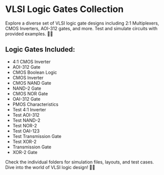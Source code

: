 <h1>VLSI Logic Gates Collection</h1>
<p>
  Explore a diverse set of VLSI logic gate designs including 2:1 Multiplexers,
  CMOS Inverters, AOI-312 gates, and more. Test and simulate circuits with
  provided examples. 🧠🔗
</p>
<h2>Logic Gates Included:</h2>
<ul>
  <li>4:1 CMOS Inverter</li>
  <li>AOI-312 Gate</li>
  <li>CMOS Boolean Logic</li>
  <li>CMOS Inverter</li>
  <li>CMOS NAND Gate</li>
  <li>NAND-2 Gate</li>
  <li>CMOS NOR Gate</li>
  <li>OAI-312 Gate</li>
  <li>PMOS Characteristics</li>
  <li>Test 4:1 Inverter</li>
  <li>Test AOI-312</li>
  <li>Test NAND-2</li>
  <li>Test NOR-2</li>
  <li>Test OAI-123</li>
  <li>Test Transmission Gate</li>
  <li>Test XOR-2</li>
  <li>Transmission Gate</li>
  <li>XOR-2 Gate</li>
</ul>
<p>
  Check the individual folders for simulation files, layouts, and test cases.
  Dive into the world of VLSI logic design! 🚀🔧
</p>
